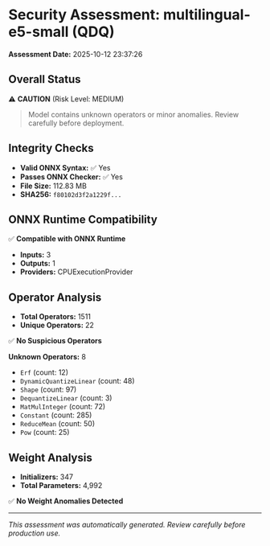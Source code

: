 # Security Assessment: multilingual-e5-small (QDQ)

**Assessment Date:** 2025-10-12 23:37:26

## Overall Status

⚠️ **CAUTION** (Risk Level: MEDIUM)

> Model contains unknown operators or minor anomalies. Review carefully before deployment.

## Integrity Checks

- **Valid ONNX Syntax:** ✅ Yes
- **Passes ONNX Checker:** ✅ Yes
- **File Size:** 112.83 MB
- **SHA256:** `f80102d3f2a1229f...`

## ONNX Runtime Compatibility

✅ **Compatible with ONNX Runtime**

- **Inputs:** 3
- **Outputs:** 1
- **Providers:** CPUExecutionProvider

## Operator Analysis

- **Total Operators:** 1511
- **Unique Operators:** 22

✅ **No Suspicious Operators**

**Unknown Operators:** 8

- `Erf` (count: 12)
- `DynamicQuantizeLinear` (count: 48)
- `Shape` (count: 97)
- `DequantizeLinear` (count: 3)
- `MatMulInteger` (count: 72)
- `Constant` (count: 285)
- `ReduceMean` (count: 50)
- `Pow` (count: 25)

## Weight Analysis

- **Initializers:** 347
- **Total Parameters:** 4,992

✅ **No Weight Anomalies Detected**

---

*This assessment was automatically generated. Review carefully before production use.*
